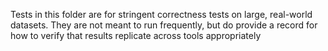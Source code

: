 Tests in this folder are for stringent correctness tests on large, real-world
datasets. They are not meant to run frequently, but do provide a record for
how to verify that results replicate across tools appropriately